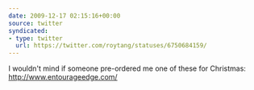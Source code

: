 ```yaml
---
date: 2009-12-17 02:15:16+00:00
source: twitter
syndicated:
- type: twitter
  url: https://twitter.com/roytang/statuses/6750684159/
---
```


I wouldn't mind if someone pre-ordered me one of these for Christmas: http://www.entourageedge.com/